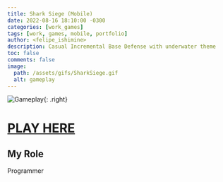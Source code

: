 ```yaml
---
title: Shark Siege (Mobile)
date: 2022-08-16 18:10:00 -0300
categories: [work_games]
tags: [work, games, mobile, portfolio]
author: <felipe_ishimine>
description: Casual Incremental Base Defense with underwater theme
toc: false
comments: false
image:
  path: /assets/gifs/SharkSiege.gif
  alt: gameplay  
---
```



![Gameplay](/assets/gifs/SharkSiege.gif){: .right}

# [PLAY HERE](https://play.google.com/store/apps/details?id=com.gameever.oceandefense)

## My Role
Programmer